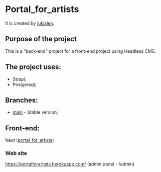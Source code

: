 # Portal_for_artists

It is created by [jukialen](https://github.com/jukialen/).

## Purpose of the project
This is a "back-end" project for a front-end project using Headless CMS.

## The project uses:
- Strapi;
- Postgresql;

## Branches:
- <a href="https://github.com/jukialen/portal_strapi">main</a> - Stable version;

## Front-end:
Next (<a href="https://github.com/jukialen/portal_for_artists_in_next">portal_for_artists</a>) 

### Web site
https://portalforartists.herokuapp.com/ (admin panel - /admin)
